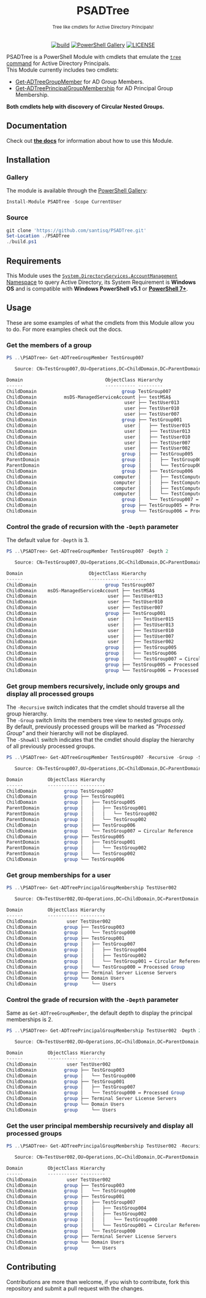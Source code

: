 <h1 align="center">PSADTree</h1>

<div align="center">
<sub>Tree like cmdlets for Active Directory Principals!</sub>
<br /><br />

[![build](https://github.com/santisq/PSADTree/actions/workflows/ci.yml/badge.svg)](https://github.com/santisq/PSADTree/actions/workflows/ci.yml)
[![PowerShell Gallery](https://img.shields.io/powershellgallery/v/PSADTree?label=gallery)](https://www.powershellgallery.com/packages/PSADTree)
[![LICENSE](https://img.shields.io/github/license/santisq/PSADTree)](https://github.com/santisq/PSADTree/blob/main/LICENSE)

</div>

PSADTree is a PowerShell Module with cmdlets that emulate the [`tree` command](https://learn.microsoft.com/en-us/windows-server/administration/windows-commands/tree) for Active Directory Principals.  
This Module currently includes two cmdlets:

- [Get-ADTreeGroupMember](docs/en-US/Get-ADTreeGroupMember.md) for AD Group Members.
- [Get-ADTreePrincipalGroupMembership](docs/en-US/Get-ADTreePrincipalGroupMembership.md) for AD Principal Group Membership.

__Both cmdlets help with discovery of Circular Nested Groups.__

## Documentation

Check out [__the docs__](./docs/en-US/PSADTree.md) for information about how to use this Module.

## Installation

### Gallery

The module is available through the [PowerShell Gallery](https://www.powershellgallery.com/packages/PSADTree):

```powershell
Install-Module PSADTree -Scope CurrentUser
```

### Source

```powershell
git clone 'https://github.com/santisq/PSADTree.git'
Set-Location ./PSADTree
./build.ps1
```

## Requirements

This Module uses the [`System.DirectoryServices.AccountManagement` Namespace](https://learn.microsoft.com/en-us/dotnet/api/system.directoryservices.accountmanagement?view=dotnet-plat-ext-7.0) to query Active Directory, its System Requirement is __Windows OS__ and is compatible with __Windows PowerShell v5.1__ or [__PowerShell 7+__](https://github.com/PowerShell/PowerShell).

## Usage

These are some examples of what the cmdlets from this Module allow you to do. For more examples check out the docs.

### Get the members of a group

```powershell
PS ..\PSADTree> Get-ADTreeGroupMember TestGroup007

   Source: CN=TestGroup007,OU=Operations,DC=ChildDomain,DC=ParentDomain,DC=myDomain,DC=xyz

Domain                              ObjectClass Hierarchy
------                              ----------- ---------
ChildDomain                               group TestGroup007
ChildDomain          msDS-ManagedServiceAccount ├── testMSA$
ChildDomain                                user ├── TestUser013
ChildDomain                                user ├── TestUser010
ChildDomain                                user ├── TestUser007
ChildDomain                               group ├── TestGroup001
ChildDomain                                user │   ├── TestUser015
ChildDomain                                user │   ├── TestUser013
ChildDomain                                user │   ├── TestUser010
ChildDomain                                user │   ├── TestUser007
ChildDomain                                user │   ├── TestUser002
ChildDomain                               group │   ├── TestGroup005
ParentDomain                              group │   │   ├── TestGroup001
ParentDomain                              group │   │   └── TestGroup002
ChildDomain                               group │   ├── TestGroup006
ChildDomain                            computer │   │   ├── TestComputer0000004$
ChildDomain                            computer │   │   ├── TestComputer0000003$
ChildDomain                            computer │   │   ├── TestComputer0000002$
ChildDomain                            computer │   │   └── TestComputer0000001$
ChildDomain                               group │   └── TestGroup007 ↔ Circular Reference
ChildDomain                               group ├── TestGroup005 ↔ Processed Group
ChildDomain                               group └── TestGroup006 ↔ Processed Group
```

### Control the grade of recursion with the `-Depth` parameter

The default value for `-Depth` is 3.

```powershell
PS ..\PSADTree> Get-ADTreeGroupMember TestGroup007 -Depth 2

   Source: CN=TestGroup007,OU=Operations,DC=ChildDomain,DC=ParentDomain,DC=myDomain,DC=xyz

Domain                        ObjectClass Hierarchy
------                        ----------- ---------
ChildDomain                         group TestGroup007
ChildDomain    msDS-ManagedServiceAccount ├── testMSA$
ChildDomain                          user ├── TestUser013
ChildDomain                          user ├── TestUser010
ChildDomain                          user ├── TestUser007
ChildDomain                         group ├── TestGroup001
ChildDomain                          user │   ├── TestUser015
ChildDomain                          user │   ├── TestUser013
ChildDomain                          user │   ├── TestUser010
ChildDomain                          user │   ├── TestUser007
ChildDomain                          user │   ├── TestUser002
ChildDomain                         group │   ├── TestGroup005
ChildDomain                         group │   ├── TestGroup006
ChildDomain                         group │   └── TestGroup007 ↔ Circular Reference
ChildDomain                         group ├── TestGroup005 ↔ Processed Group
ChildDomain                         group └── TestGroup006 ↔ Processed Group
```

### Get group members recursively, include only groups and display all processed groups

The `-Recursive` switch indicates that the cmdlet should traverse all the group hierarchy.  
The `-Group` switch limits the members tree view to nested groups only.  
By default, previously processed groups will be marked as _"Processed Group"_ and their hierarchy will not be displayed.  
The `-ShowAll` switch indicates that the cmdlet should display the hierarchy of all previously processed groups.  

```powershell
PS ..\PSADTree> Get-ADTreeGroupMember TestGroup007 -Recursive -Group -ShowAll

   Source: CN=TestGroup007,OU=Operations,DC=ChildDomain,DC=ParentDomain,DC=myDomain,DC=xyz

Domain         ObjectClass Hierarchy
------         ----------- ---------
ChildDomain          group TestGroup007
ChildDomain          group ├── TestGroup001
ChildDomain          group │   ├── TestGroup005
ParentDomain         group │   │   ├── TestGroup001
ParentDomain         group │   │   │   └── TestGroup002
ParentDomain         group │   │   └── TestGroup002
ChildDomain          group │   ├── TestGroup006
ChildDomain          group │   └── TestGroup007 ↔ Circular Reference
ChildDomain          group ├── TestGroup005
ParentDomain         group │   ├── TestGroup001
ParentDomain         group │   │   └── TestGroup002
ParentDomain         group │   └── TestGroup002
ChildDomain          group └── TestGroup006
```

### Get group memberships for a user

```powershell
PS ..\PSADTree> Get-ADTreePrincipalGroupMembership TestUser002

   Source: CN=TestUser002,OU=Operations,DC=ChildDomain,DC=ParentDomain,DC=myDomain,DC=xyz

Domain         ObjectClass Hierarchy
------         ----------- ---------
ChildDomain           user TestUser002
ChildDomain          group ├── TestGroup003
ChildDomain          group │   └── TestGroup000
ChildDomain          group ├── TestGroup001
ChildDomain          group │   ├── TestGroup007
ChildDomain          group │   │   ├── TestGroup004
ChildDomain          group │   │   ├── TestGroup002
ChildDomain          group │   │   └── TestGroup001 ↔ Circular Reference
ChildDomain          group │   └── TestGroup000 ↔ Processed Group
ChildDomain          group ├── Terminal Server License Servers
ChildDomain          group └── Domain Users
ChildDomain          group     └── Users
```

### Control the grade of recursion with the `-Depth` parameter

Same as `Get-ADTreeGroupMember`, the default depth to display the principal memberships is 2.

```powershell
PS ..\PSADTree> Get-ADTreePrincipalGroupMembership TestUser002 -Depth 2

   Source: CN=TestUser002,OU=Operations,DC=ChildDomain,DC=ParentDomain,DC=myDomain,DC=xyz

Domain         ObjectClass Hierarchy
------         ----------- ---------
ChildDomain           user TestUser002
ChildDomain          group ├── TestGroup003
ChildDomain          group │   └── TestGroup000
ChildDomain          group ├── TestGroup001
ChildDomain          group │   ├── TestGroup007
ChildDomain          group │   └── TestGroup000 ↔ Processed Group
ChildDomain          group ├── Terminal Server License Servers
ChildDomain          group └── Domain Users
ChildDomain          group     └── Users
```

### Get the user principal membership recursively and display all processed groups

```powershell
PS ..\PSADTree> Get-ADTreePrincipalGroupMembership TestUser002 -Recursive -ShowAll

   Source: CN=TestUser002,OU=Operations,DC=ChildDomain,DC=ParentDomain,DC=myDomain,DC=xyz

Domain         ObjectClass Hierarchy
------         ----------- ---------
ChildDomain           user TestUser002
ChildDomain          group ├── TestGroup003
ChildDomain          group │   └── TestGroup000
ChildDomain          group ├── TestGroup001
ChildDomain          group │   ├── TestGroup007
ChildDomain          group │   │   ├── TestGroup004
ChildDomain          group │   │   ├── TestGroup002
ChildDomain          group │   │   │   └── TestGroup000
ChildDomain          group │   │   └── TestGroup001 ↔ Circular Reference
ChildDomain          group │   └── TestGroup000
ChildDomain          group ├── Terminal Server License Servers
ChildDomain          group └── Domain Users
ChildDomain          group     └── Users
```

## Contributing

Contributions are more than welcome, if you wish to contribute, fork this repository and submit a pull request with the changes.
